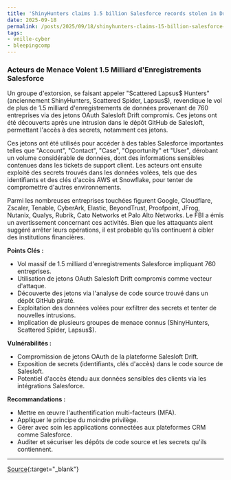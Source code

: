 ```yaml
---
title: 'ShinyHunters claims 1.5 billion Salesforce records stolen in Drift hacks'
date: 2025-09-18
permalink: /posts/2025/09/18/shinyhunters-claims-15-billion-salesforce-records-stolen-in-drift-hacks/
tags:
- veille-cyber
- bleepingcomp
---
```

### Acteurs de Menace Volent 1.5 Milliard d'Enregistrements Salesforce

Un groupe d'extorsion, se faisant appeler "Scattered Lapsus$ Hunters" (anciennement ShinyHunters, Scattered Spider, Lapsus$), revendique le vol de plus de 1.5 milliard d'enregistrements de données provenant de 760 entreprises via des jetons OAuth Salesloft Drift compromis. Ces jetons ont été découverts après une intrusion dans le dépôt GitHub de Salesloft, permettant l'accès à des secrets, notamment ces jetons.

Ces jetons ont été utilisés pour accéder à des tables Salesforce importantes telles que "Account", "Contact", "Case", "Opportunity" et "User", dérobant un volume considérable de données, dont des informations sensibles contenues dans les tickets de support client. Les acteurs ont ensuite exploité des secrets trouvés dans les données volées, tels que des identifiants et des clés d'accès AWS et Snowflake, pour tenter de compromettre d'autres environnements.

Parmi les nombreuses entreprises touchées figurent Google, Cloudflare, Zscaler, Tenable, CyberArk, Elastic, BeyondTrust, Proofpoint, JFrog, Nutanix, Qualys, Rubrik, Cato Networks et Palo Alto Networks. Le FBI a émis un avertissement concernant ces activités. Bien que les attaquants aient suggéré arrêter leurs opérations, il est probable qu'ils continuent à cibler des institutions financières.

**Points Clés :**

*   Vol massif de 1.5 milliard d'enregistrements Salesforce impliquant 760 entreprises.
*   Utilisation de jetons OAuth Salesloft Drift compromis comme vecteur d'attaque.
*   Découverte des jetons via l'analyse de code source trouvé dans un dépôt GitHub piraté.
*   Exploitation des données volées pour exfiltrer des secrets et tenter de nouvelles intrusions.
*   Implication de plusieurs groupes de menace connus (ShinyHunters, Scattered Spider, Lapsus$).

**Vulnérabilités :**

*   Compromission de jetons OAuth de la plateforme Salesloft Drift.
*   Exposition de secrets (identifiants, clés d'accès) dans le code source de Salesloft.
*   Potentiel d'accès étendu aux données sensibles des clients via les intégrations Salesforce.

**Recommandations :**

*   Mettre en œuvre l'authentification multi-facteurs (MFA).
*   Appliquer le principe du moindre privilège.
*   Gérer avec soin les applications connectées aux plateformes CRM comme Salesforce.
*   Auditer et sécuriser les dépôts de code source et les secrets qu'ils contiennent.

---
[Source](https://www.bleepingcomputer.com/news/security/shinyhunters-claims-15-billion-salesforce-records-stolen-in-drift-hacks/){:target="_blank"}
